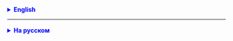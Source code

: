 
<details style="margin-top: 16px">
  <summary style="cursor: pointer; color: blue;"><b>English</b></summary>

**Task 1.**
Return to the Employee-Company application development

Implement tests and methods:
double totalSalary();
double averageSalary();
double totalSales();

**Task 2.**
Implement tests and methods:
Employee[] findEmployeeHoursGreaterThan(int hours);
Employee[] findEmployeeSalaryRange(double min, double max);

Task 3(*).
Continue the Marathon.


</details>

<hr>

<details style="margin-top: 16px">
  <summary style="cursor: pointer; color: blue;"><b>На русском</b></summary>

**Задание 1.**
Вернуться к разработке приложения Employee-Company

Реализовать тесты и методы:
    double totalSalary();
    double averageSalary();
    double totalSales();

**Задание 2.**
Реализовать тесты и методы:
    Employee[] findEmployeeHoursGreaterThan(int hours);
    Employee[] findEmployeeSalaryRange(double min, double max);

**Задание 3(*).**
Продолжить Марафон.

</details>
